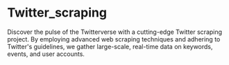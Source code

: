# Twitter_scraping
Discover the pulse of the Twitterverse with a cutting-edge Twitter scraping project. By employing advanced web scraping techniques and adhering to Twitter's guidelines, we gather large-scale, real-time data on keywords, events, and user accounts.
